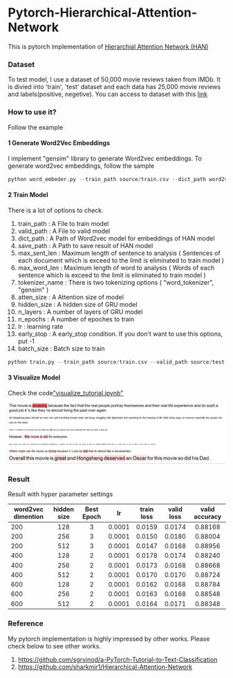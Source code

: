 # Pytorch-Hierarchical-Attention-Network
This is pytorch implementation of [Hierarchial Attention Network (HAN)](https://www.cs.cmu.edu/~hovy/papers/16HLT-hierarchical-attention-networks.pdf)


### Dataset
To test model, I use a dataset of 50,000 movie reviews taken from IMDb. 
It is divied into 'train', 'test' dataset and each data has 25,000 movie reviews and labels(positive, negetive).
You can access to dataset with this [link](http://ai.stanford.edu/~amaas/data/sentiment/)


### How to use it?
Follow the example

#### 1 Generate Word2Vec Embeddings
I implement "gensim" library to generate Word2vec embeddings. To generate word2vec embeddings, follow the sample

```python
python word_embeder.py --train_path source/train.csv --dict_path word2vec --tokenizer_name word_tokenizer --size 200 --window 5 --min_count 3
```

#### 2 Train Model
There is a lot of options to check.
1. train_path : A File to train model
2. valid_path : A File to valid model
3. dict_path : A Path of Word2vec model for embeddings of HAN model
4. save_path : A Path to save result of HAN model
5. max_sent_len : Maximum length of sentence to analysis ( Sentences of each document which is exceed to the limit is eliminated to train model )
6. max_word_len : Maximum length of word to analysis ( Words of each sentence which is exceed to the limit is eliminated to train model )
7. tokenizer_name : There is two tokenizing options ( "word_tokenizer", "gensim" )
8. atten_size : A Attention size of model
9. hidden_size : A hidden size of GRU model
10. n_layers : A number of layers of GRU model
11. n_epochs : A number of epoches to train
12. lr : learning rate
13. early_stop : A early_stop condition. If you don't want to use this options, put -1
14. batch_size : Batch size to train

```python
python train.py --train_path source/train.csv --valid_path source/test.csv --dict_path word2vec/1 --tokenizer_name word_tokenizer --hidden_size 256 --atten_size 128 --min_count 3 --batch_size 16
```

#### 3 Visualize Model
Check the code["visualize_tutorial.ipynb"](https://github.com/JoungheeKim/Pytorch-Hierarchical-Attention-Network/blob/master/visualize_tutorial.ipynb)


![](img/visualized_sentiment_document.PNG)


### Result
Result with hyper parameter settings

| word2vec dimention | hidden size | Best Epoch |  lr  | train loss | valid loss | valid accuracy |
|--------------------|:-----------:|:----------:|:----:|:----------:|:----------:|:--------------:|
| 200                |    128      |      3     |0.0001|   0.0159   |   0.0174   |     0.88168    |
| 200                |    256      |      3     |0.0001|   0.0150   |   0.0180   |     0.88004    |
| 200                |    512      |      3     |0.0001|   0.0147   |   0.0168   |     0.88956    |
| 400                |    128      |      2     |0.0001|   0.0178   |   0.0174   |     0.88240    |
| 400                |    256      |      2     |0.0001|   0.0173   |   0.0168   |     0.88668    |
| 400                |    512      |      2     |0.0001|   0.0170   |   0.0170   |     0.88724    |
| 600                |    128      |      2     |0.0001|   0.0162   |   0.0168   |     0.88784    |
| 600                |    256      |      2     |0.0001|   0.0163   |   0.0168   |     0.88548    |
| 600                |    512      |      2     |0.0001|   0.0164   |   0.0171   |     0.88348    |

### Reference

My pytorch implementation is highly impressed by other works. Please check below to see other works.
1. https://github.com/sgrvinod/a-PyTorch-Tutorial-to-Text-Classification
2. https://github.com/sharkmir1/Hierarchical-Attention-Network



